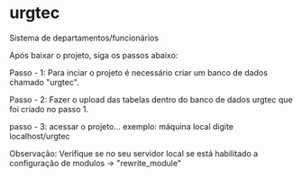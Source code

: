 # urgtec
Sistema de departamentos/funcionários

Após baixar o projeto, siga os passos abaixo:

Passo - 1: Para inciar o projeto é necessário criar um banco de dados chamado "urgtec". 

Passo - 2: Fazer o upload das tabelas dentro do banco de dados urgtec que foi criado no passo 1.

passo - 3: acessar o projeto... 
exemplo: máquina local digite localhost/urgtec


Observação: Verifique se no seu servidor local se está habilitado a configuração de modulos -> "rewrite_module"
